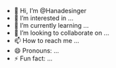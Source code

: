- 👋 Hi, I’m @Hanadesinger
- 👀 I’m interested in ...
- 🌱 I’m currently learning ...
- 💞️ I’m looking to collaborate on ...
- 📫 How to reach me ...
- 😄 Pronouns: ...
- ⚡ Fun fact: ...

<!---
Hanadesinger/Hanadesinger is a ✨ special ✨ repository because its `README.md` (this file) appears on your GitHub profile.
You can click the Preview link to take a look at your changes.
--->
